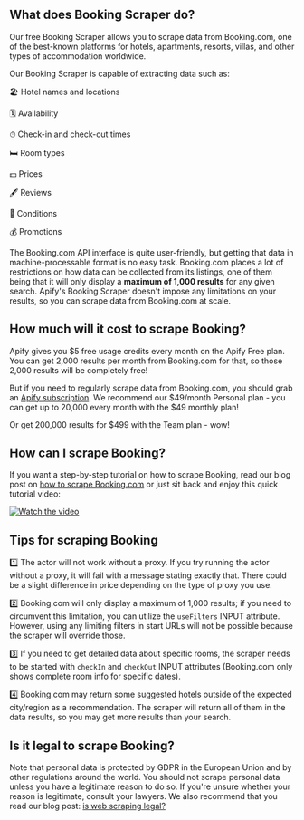 ## What does Booking Scraper do?
Our free Booking Scraper allows you to scrape data from Booking.com, one of the best-known platforms for hotels, apartments, resorts, villas, and other types of accommodation worldwide.

Our Booking Scraper is capable of extracting data such as:

🏖 Hotel names and locations

🗓 Availability

⏱ Check-in and check-out times

🛏 Room types

💵 Prices

🖋 Reviews

📃 Conditions

💰 Promotions

The Booking.com API interface is quite user-friendly, but getting that data in machine-processable format is no easy task. Booking.com places a lot of restrictions on how data can be collected from its listings, one of them being that it will only display a **maximum of 1,000 results**  for any given search. Apify's Booking Scraper doesn't impose any limitations on your results, so you can scrape data from Booking.com at scale.

## How much will it cost to scrape Booking?
Apify gives you $5 free usage credits every month on the Apify Free plan. You can get 2,000 results per month from Booking.com for that, so those 2,000 results will be completely free!

But if you need to regularly scrape data from Booking.com, you should grab an [Apify subscription](https://apify.com/pricing). We recommend our $49/month Personal plan - you can get up to 20,000 every month with the $49 monthly plan! 

Or get 200,000 results for $499 with the Team plan - wow!


## How can I scrape Booking?
If you want a step-by-step tutorial on how to scrape Booking, read our blog post on [how to scrape Booking.com](https://blog.apify.com/crawling-booking-com-47511a59eef/) or just sit back and enjoy this quick tutorial video:

[![Watch the video](https://img.youtube.com/vi/FZgi9YxNBa0/0.jpg)](https://youtu.be/FZgi9YxNBa0)


## Tips for scraping Booking
1️⃣ The actor will not work without a proxy. If you try running the actor without a proxy, it will fail with a message stating exactly that. There could be a slight difference in price depending on the type of proxy you use.

2️⃣ Booking.com will only display a maximum of 1,000 results; if you need to circumvent this limitation, you can utilize the `useFilters` INPUT attribute. However, using any limiting filters in start URLs will not be possible because the scraper will override those.

3️⃣ If you need to get detailed data about specific rooms, the scraper needs to be started with `checkIn` and `checkOut` INPUT attributes (Booking.com only shows complete room info for specific dates).

4️⃣ Booking.com may return some suggested hotels outside of the expected city/region as a recommendation. The scraper will return all of them in the data results, so you may get more results than your search.

## Is it legal to scrape Booking?
Note that personal data is protected by GDPR in the European Union and by other regulations around the world. You should not scrape personal data unless you have a legitimate reason to do so. If you're unsure whether your reason is legitimate, consult your lawyers. We also recommend that you read our blog post: [is web scraping legal?](https://blog.apify.com/is-web-scraping-legal/)
